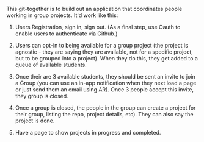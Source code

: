 This git-together is to build out an application that coordinates people working in group projects. It'd work like this:

1. Users Registration, sign in, sign out. (As a final step, use Oauth to enable users to authenticate via Github.)

2. Users can opt-in to being available for a group project (the project is agnostic - they are saying they are available, not for a specific project, but to be grouped into a project). When they do this, they get added to a queue of available students.

3. Once their are 3 available students, they should be sent an invite to join a Group (you can use an in-app notification when they next load a page or just send them an email using AR). Once 3 people accept this invite, they group is closed.

4. Once a group is closed, the people in the group can create a project for their group, listing the repo, project details, etc). They can also say the project is done.

5. Have a page to show projects in progress and completed.
